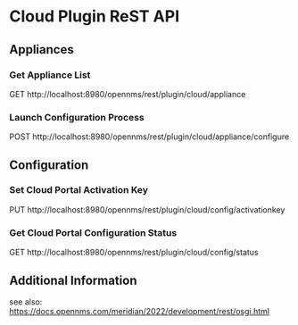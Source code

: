 # Cloud Plugin ReST API

## Appliances

### Get Appliance List
GET http://localhost:8980/opennms/rest/plugin/cloud/appliance


### Launch Configuration Process

POST http://localhost:8980/opennms/rest/plugin/cloud/appliance/configure


## Configuration

### Set Cloud Portal Activation Key

PUT http://localhost:8980/opennms/rest/plugin/cloud/config/activationkey

### Get Cloud Portal Configuration Status

GET http://localhost:8980/opennms/rest/plugin/cloud/config/status



## Additional Information

see also: https://docs.opennms.com/meridian/2022/development/rest/osgi.html